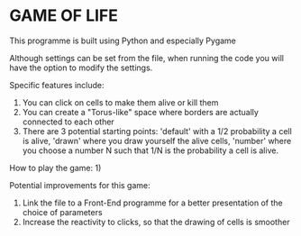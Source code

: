 # GAME OF LIFE

This programme is built using Python and especially Pygame

Although settings can be set from the file, when running the code you will have the option to modify the settings.

Specific features include:
1) You can click on cells to make them alive or kill them
2) You can create a "Torus-like" space where borders are actually connected to each other
3) There are 3 potential starting points: 'default' with a 1/2 probability a cell is alive, 'drawn' where you draw yourself the alive cells, 'number' where you choose a number N such that 1/N is the probability a cell is alive.

How to play the game:
1)

Potential improvements for this game:
1) Link the file to a Front-End programme for a better presentation of the choice of parameters
2) Increase the reactivity to clicks, so that the drawing of cells is smoother
